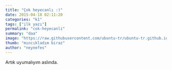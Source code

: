 ```yaml
---
title: "Çok heyecanlı :)"
date: 2015-04-18 02:11:20
categories: "k1"
tags: ["ilk yazı"]
permalink: "cok-heyecanli"
summary: "daa"
image: "https://raw.githubusercontent.com/ubuntu-tr/ubuntu-tr.github.io/master/images/duvarka%C4%9F%C4%B1d%C4%B1.jpg"
thumb: "mıncıkladım biraz"
author: "neynefes"
---
```

Artık uyumalıyım aslında.
